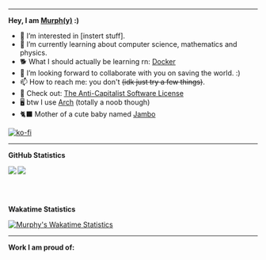 
---

**Hey, I am [Murph(y)](https://murphy-in.space) :)**
- 👀 I’m interested in [instert stuff]. 
- 🌱 I’m currently learning about computer science, mathematics and physics.
- 🐕 What I should actually be learning rn: [Docker](https://www.docker.com/)
- 💞️ I’m looking forward to collaborate with you on saving the world. :)
- 📫 How to reach me: you don't ~~(idk just try a few things)~~.
- 🦄 Check out: [The Anti-Capitalist Software License](https://anticapitalist.software/)
- 🖥️ btw I use [Arch](https://archlinux.org/) (totally a noob though)
- 🐈‍⬛ Mother of a cute baby named [Jambo](https://github.com/Cowoding-Jams/Jambo)

[![ko-fi](https://ko-fi.com/img/githubbutton_sm.svg)](https://ko-fi.com/Z8Z1I0IV9)

---

**GitHub Statistics**  

<a align="center" href=https://github.com/anuraghazra/github-readme-stats>
  <img align="left" src="https://github-readme-stats.vercel.app/api?username=StrangeGirlMurph&theme=omni&hide_title=true&card_width=400" />
  <img align="center" src="https://github-readme-stats.vercel.app/api/top-langs/?username=StrangeGirlMurph&theme=omni&hide=Jupyter%20Notebook,Mathematica&custom_title=Languages&hide_title=true&layout=compact" />
</a> 

<br></br>

**Wakatime Statistics**

[![Murphy's Wakatime Statistics](https://github-readme-stats.vercel.app/api/wakatime?username=murph&theme=omni&hide_title=true)](https://wakatime.com/@murph)

--- 

**Work I am proud of:**
